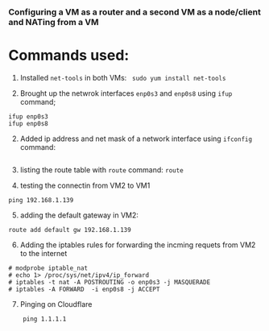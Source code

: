  ### Configuring a VM as a router and a second VM as a node/client and NATing from a VM



# Commands used:

1. Installed ```net-tools``` in both VMs: 
``` sudo yum install net-tools```

2. Brought up the netwrok interfaces ```enp0s3``` and ```enp0s8``` using ```ifup``` command;
```
ifup enp0s3
ifup enp0s8
```

2. Added ip address and net mask of a network interface using ```ifconfig``` command:

``` ifconfig enp0s3 192.168.1.139 netmask 255.255.255.0
```
3. listing the route table with ```route``` command:
``` route  ```


4. testing the connectin from VM2 to VM1 

```
ping 192.168.1.139

```



5. adding the default gateway in VM2: 

```
route add default gw 192.168.1.139

```

6. Adding the iptables rules for forwarding the incming requets from VM2 to the internet

```
# modprobe iptable_nat
# echo 1> /proc/sys/net/ipv4/ip_forward
# iptables -t nat -A POSTROUTING -o enp0s3 -j MASQUERADE 
# iptables -A FORWARD  -i enp0s8 -j ACCEPT 

```
7. Pinging on Cloudflare 
```
    ping 1.1.1.1

```
